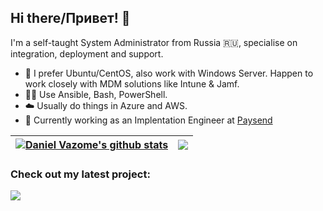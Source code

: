 ## Hi there/Привет! 👋

I'm a self-taught System Administrator from Russia :ru:, specialise on integration, deployment and support.

- :dvd: I prefer Ubuntu/CentOS, also work with Windows Server. Happen to work closely with MDM solutions like Intune & Jamf.
- :man_technologist: Use Ansible, Bash, PowerShell.
- :cloud: Usually do things in Azure and AWS.
- :briefcase: Currently working as an Implentation Engineer at [Paysend](https://paysend.com)

| <a href="https://github.com/anuraghazra/github-readme-stats"><img align="center" src="https://github-readme-stats.vercel.app/api?username=vazome&show_icons=true&include_all_commits=true&theme=buefy&hide_border=true" alt="Daniel Vazome's github stats" /></a> | <a href="https://github.com/anuraghazra/github-readme-stats"><img align="center" src="https://github-readme-stats.vercel.app/api/top-langs/?username=vazome&layout=compact&theme=buefy&hide_border=true" /></a> |
| ------------- | ------------- |


### Check out my latest project:

<a href="https://github.com/vazome/price-grabber">
  <img align="center" src="https://github-readme-stats.vercel.app/api/pin/?username=vazome&repo=price-grabber&theme=buefy" />
</a>
